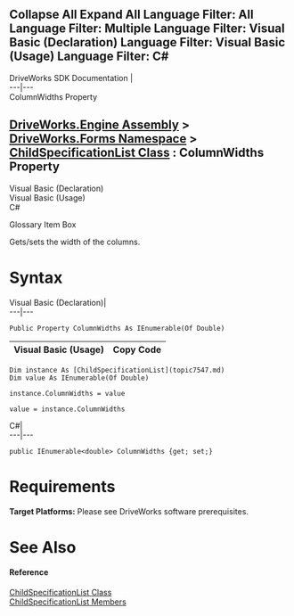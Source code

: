 Collapse All Expand All Language Filter: All  Language Filter: Multiple  Language Filter: Visual Basic (Declaration) Language Filter: Visual Basic (Usage) Language Filter: C#  
---  
DriveWorks SDK Documentation  |   
---|---  
ColumnWidths Property   
  
[DriveWorks.Engine Assembly](topic2156.md) > [DriveWorks.Forms Namespace](topic7266.md) > [ChildSpecificationList Class](topic7547.md) : ColumnWidths Property  
---  
  
Visual Basic (Declaration)    
Visual Basic (Usage)    
C# 

Glossary Item Box

Gets/sets the width of the columns. 

# Syntax

Visual Basic (Declaration)|   
---|---  
      
    
    Public Property ColumnWidths As IEnumerable(Of Double)  
  
Visual Basic (Usage)| Copy Code  
---|---  
      
    
    Dim instance As [ChildSpecificationList](topic7547.md)
    Dim value As IEnumerable(Of Double)
     
    instance.ColumnWidths = value
     
    value = instance.ColumnWidths  
  
C#|   
---|---  
      
    
    public IEnumerable<double> ColumnWidths {get; set;}  
  
# Requirements

**Target Platforms:** Please see DriveWorks software prerequisites.

# See Also

#### Reference

[ChildSpecificationList Class](topic7547.md)   
[ChildSpecificationList Members](topic7548.md)


